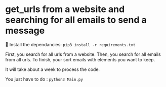 # get_urls from a website and searching for all emails to send a message

🚀 Install the dependancies: `pip3 install -r requirements.txt`

First, you search for all urls from a website.
Then, you search for all emails from all urls.
To finish, your sort emails with elements you want to keep.

It will take about a week to process the code.

You just have to do : `python3 Main.py`
